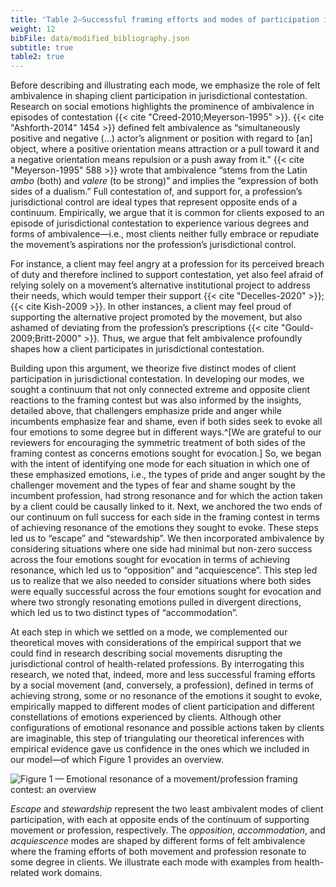 ```yaml
---
title: 'Table 2—Successful framing efforts and modes of participation in jurisdictional contestation'
weight: 12
bibFile: data/modified_bibliography.json
subtitle: true
table2: true
---
```


Before describing and illustrating each mode, we emphasize the role of felt ambivalence in shaping client participation in jurisdictional contestation. Research on social emotions highlights the prominence of ambivalence in episodes of contestation {{< cite "Creed-2010;Meyerson-1995" >}}. {{< cite "Ashforth-2014" 1454 >}} defined felt ambivalence as “simultaneously positive and negative (…) actor’s alignment or position with regard to [an] object, where a positive orientation means attraction or a pull toward it and a negative orientation means repulsion or a push away from it.” {{< cite "Meyerson-1995" 588 >}} wrote that ambivalence “stems from the Latin _ambo_ (both) and _valere_ (to be strong)” and implies the “expression of both sides of a dualism.” Full contestation of, and support for, a profession’s jurisdictional control are ideal types that represent opposite ends of a continuum. Empirically, we argue that it is common for clients exposed to an episode of jurisdictional contestation to experience various degrees and forms of ambivalence—i.e., most clients neither fully embrace or repudiate the movement’s aspirations nor the profession’s jurisdictional control.

For instance, a client may feel angry at a profession for its perceived breach of duty and therefore inclined to support contestation, yet also feel afraid of relying solely on a movement’s alternative institutional project to address their needs, which would temper their support {{< cite "Decelles-2020" >}}; {{< cite Kish-2009 >}}. In other instances, a client may feel proud of supporting the alternative project promoted by the movement, but also ashamed of deviating from the profession’s prescriptions {{< cite "Gould-2009;Britt-2000" >}}. Thus, we argue that felt ambivalence profoundly shapes how a client participates in jurisdictional contestation.

Building upon this argument, we theorize five distinct modes of client participation in jurisdictional contestation. In developing our modes, we sought a continuum that not only connected extreme and opposite client reactions to the framing contest but was also informed by the insights, detailed above, that challengers emphasize pride and anger while incumbents emphasize fear and shame, even if both sides seek to evoke all four emotions to some degree but in different ways.^[We are grateful to our reviewers for encouraging the symmetric treatment of both sides of the framing contest as concerns emotions sought for evocation.] So, we began with the intent of identifying one mode for each situation in which one of these emphasized emotions, i.e., the types of pride and anger sought by the challenger movement and the types of fear and shame sought by the incumbent profession, had strong resonance and for which the action taken by a client could be causally linked to it. Next, we anchored the two ends of our continuum on full success for each side in the framing contest in terms of achieving resonance of the emotions they sought to evoke. These steps led us to “escape” and “stewardship”. We then incorporated ambivalence by considering situations where one side had minimal but non-zero success across the four emotions sought for evocation in terms of achieving resonance, which led us to “opposition” and “acquiescence”. This step led us to realize that we also needed to consider situations where both sides were equally successful across the four emotions sought for evocation and where two strongly resonating emotions pulled in divergent directions, which led us to two distinct types of “accommodation”.

At each step in which we settled on a mode, we complemented our theoretical moves with considerations of the empirical support that we could find in research describing social movements disrupting the jurisdictional control of health-related professions. By interrogating this research, we noted that, indeed, more and less successful framing efforts by a social movement (and, conversely, a profession), defined in terms of achieving strong, some or no resonance of the emotions it sought to evoke, empirically mapped to different modes of client participation and different constellations of emotions experienced by clients. Although other configurations of emotional resonance and possible actions taken by clients are imaginable, this step of triangulating our theoretical inferences with empirical evidence gave us confidence in the ones which we included in our model―of which Figure 1 provides an overview.

![Figure 1 — Emotional resonance of a movement/profession framing contest: an overview](https://upload.wikimedia.org/wikipedia/commons/a/aa/Figure_1_Overview.png)

_Escape_ and _stewardship_ represent the two least ambivalent modes of client participation, with each at opposite ends of the continuum of supporting movement or profession, respectively. The _opposition_, _accommodation_, and _acquiescence_ modes are shaped by different forms of felt ambivalence where the framing efforts of both movement and profession resonate to some degree in clients. We illustrate each mode with examples from health-related work domains.
